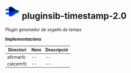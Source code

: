 # ![Logo](https://github.com/GovernIB/maven/raw/binaris/pluginsib/projectinfo_Attachments/icon.jpg) pluginsib-timestamp-2.0
*Plugin generador de segells de temps*


***Implementacions***

Directori | Nom | Descripció
------------ | ------------- | -------------
afirmarfc | -- | -- 
catcertrfc | -- | --
